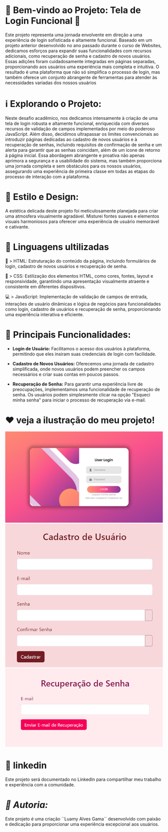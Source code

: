 
# 🌸 Bem-vindo ao Projeto: Tela de Login Funcional 🚀

Este projeto representa uma jornada envolvente em direção a uma experiência de login sofisticada e altamente funcional. Baseado em um projeto anterior desenvolvido no ano passado durante o curso de Websites, dedicamos esforços para expandir suas funcionalidades com recursos adicionais, como recuperação de senha e cadastro de novos usuários. Essas adições foram cuidadosamente integradas em páginas separadas, proporcionando aos usuários uma experiência mais completa e intuitiva. O resultado é uma plataforma que não só simplifica o processo de login, mas também oferece um conjunto abrangente de ferramentas para atender às necessidades variadas dos nossos usuários

# ℹ️ Explorando o Projeto:
Neste desafio acadêmico, nos dedicamos intensamente à criação de uma tela de login robusta e altamente funcional, enriquecida com diversos recursos de validação de campos implementados por meio do poderoso JavaScript. Além disso, decidimos ultrapassar os limites convencionais ao introduzir páginas dedicadas ao cadastro de novos usuários e à recuperação de senhas, incluindo requisitos de confirmação de senha e um alerta para garantir que as senhas coincidam, além de um ícone de retorno à página inicial. Essa abordagem abrangente e proativa não apenas aprimora a segurança e a usabilidade do sistema, mas também proporciona uma jornada completa e sem obstáculos para os nossos usuários, assegurando uma experiência de primeira classe em todas as etapas do processo de interação com a plataforma.

# 🎨 Estilo e Design:
A estética delicada deste projeto foi meticulosamente planejada para criar uma atmosfera visualmente agradável. Misturei fontes suaves e elementos visuais harmoniosos para oferecer uma experiência de usuário memorável e cativante.

# 🧩 Linguagens ultilizadas

🔧 > HTML: Estruturação do conteúdo da página, incluindo formulários de login, cadastro de novos usuários e recuperação de senha.

🎨 > CSS: Estilização dos elementos HTML, como cores, fontes, layout e responsividade, garantindo uma apresentação visualmente atraente e consistente em diferentes dispositivos.

💻 > JavaScript: Implementação de validação de campos de entrada, interações de usuário dinâmicas e lógica de negócios para funcionalidades como login, cadastro de usuários e recuperação de senha, proporcionando uma experiência interativa e eficiente.


# 🔐 Principais Funcionalidades:

- **Login de Usuário:** Facilitamos o acesso dos usuários à plataforma, permitindo que eles insiram suas credenciais de login com facilidade.

- **Cadastro de Novos Usuários:** Oferecemos uma jornada de cadastro simplificada, onde novos usuários podem preencher os campos necessários e criar suas contas em poucos passos.

- **Recuperação de Senha:** Para garantir uma experiência livre de preocupações, implementamos uma funcionalidade de recuperação de senha. Os usuários podem simplesmente clicar na opção "Esqueci minha senha" para iniciar o processo de recuperação via e-mail.

# ❤️ veja a ilustração do meu projeto!
![longin2](img/login.png)
![longin2](img/cadas.png)
![longin2](img/rec.png)

# 🎉 linkedin
Este projeto será documentado no LinkedIn para compartilhar meu trabalho e experiência com a comunidade.

# *📝 Autoria:*
Este projeto é uma criação ´´Luamy Alves Gama´´ desenvolvido com paixão e dedicação para proporcionar uma experiência excepcional aos usuários.
